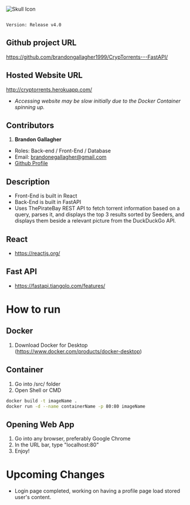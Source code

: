![Skull Icon](https://cdn3.iconfinder.com/data/icons/universal-signs-symbols/128/pirate-sword-skull2-512.png)

                                                                                Version: Release v4.0

## Github project URL
https://github.com/brandongallagher1999/CrypTorrents---FastAPI/

## Hosted Website URL
http://cryptorrents.herokuapp.com/
- *Accessing website may be slow initially due to the Docker Container spinning up.*


## Contributors
1. **Brandon Gallagher**
  - Roles: Back-end / Front-End / Database
  - Email: brandonegallagher@gmail.com
  - [Github Profile](https://github.com/brandongallagher1999)

## Description
- Front-End is built in React
- Back-End is built in FastAPI
- Uses ThePirateBay REST API to fetch torrent information based on a query, parses it, and displays the top 3 results
sorted by Seeders, and displays them beside a relevant picture from the DuckDuckGo API.

## React
- https://reactjs.org/

## Fast API
- https://fastapi.tiangolo.com/features/


# How to run
## Docker
1. Download Docker for Desktop (https://www.docker.com/products/docker-desktop)

## Container
1. Go into /src/ folder
2. Open Shell or CMD
```sh
docker build -t imageName .
docker run -d --name containerName -p 80:80 imageName
```
  
## Opening Web App
1. Go into any browser, preferably Google Chrome
2. In the URL bar, type "localhost:80"
3. Enjoy!


# Upcoming Changes
- Login page completed, working on having a profile page load stored user's content.
